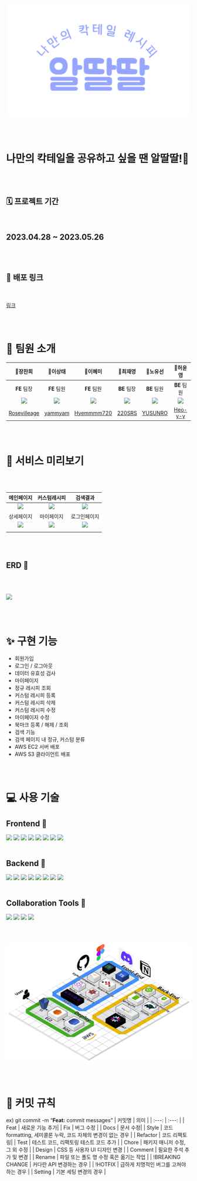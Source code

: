 <!-- # Team. 알딸딸🍷 -->

<br /> <br />

<p align="center">
<img src="./fe/src/images/loginLogo.png" width="500px">
</p>
<br /> <br />

# 나만의 칵테일을 공유하고 싶을 땐 알딸딸!🤪

<br /> <br />

## 🗓️ 프로젝트 기간

<br />

## 2023.04.28 ~ 2023.05.26

<br /><br />

## 🔗 배포 링크

<br /><br />
<a href='http://resevilleage-bukit.s3-website.ap-northeast-2.amazonaws.com/'>링크</a>

<br /><br />

# 🍯 팀원 소개

|                                                        👑**장찬희**                                                         |                                                        🐝**이상태**                                                         |                                                                 🐝**이혜미**                                                                  |                                                  👑**최재영**                                                  |                                                  🐝**노유선**                                                  |                                                        🐝**허윤영**                                                         |
| :-------------------------------------------------------------------------------------------------------------------------: | :-------------------------------------------------------------------------------------------------------------------------: | :-------------------------------------------------------------------------------------------------------------------------------------------: | :------------------------------------------------------------------------------------------------------------: | :------------------------------------------------------------------------------------------------------------: | :-------------------------------------------------------------------------------------------------------------------------: |
|                                                         **FE** 팀장                                                         |                                                         **FE** 팀원                                                         |                                                                  **FE** 팀원                                                                  |                                                  **BE** 팀장                                                   |                                                  **BE** 팀원                                                   |                                                         **BE** 팀원                                                         |
| <img src="https://cdn.discordapp.com/attachments/1101356645201756252/1110503446106361866/2023-05-23_6.43.49.png" width=120> | <img src="https://cdn.discordapp.com/attachments/1101356645201756252/1110503782862815302/2745CA33597BEE892B.png" width=120> | <img src="https://cdn.discordapp.com/attachments/1101356645201756252/1110503483020427314/KakaoTalk_Photo_2023-05-23-18-43-58.jpeg" width=120> | <img src="https://cdn.discordapp.com/attachments/1101356645201756252/1110504909759058021/image.png" width=130> | <img src="https://cdn.discordapp.com/attachments/1101356645201756252/1110502771641307176/image.png" width=120> | <img src="https://cdn.discordapp.com/attachments/1101356645201756252/1110503856808402995/2023-05-23_6.45.44.png" width=110> |
|                                       [Rosevilleage](https://github.com/Rosevilleage)                                       |                                            [yammyam](https://github.com/yammyam)                                            |                                                  [Hyemmmm720](https://github.com/Hyemmmm720)                                                  |                                      [220SRS](https://github.com/220SRS)                                       |                                     [YUSUNRO](https://github.com/YUSUNRO)                                      |                                            [Heo-y-y](https://github.com/Heo-y-y)                                            |

<br /><br />

# 🎨 서비스 미리보기

<br /><br />

|                                              메인페이지                                              |                                             커스텀레시피                                             |                                               검색결과                                               |
| :--------------------------------------------------------------------------------------------------: | :--------------------------------------------------------------------------------------------------: | :--------------------------------------------------------------------------------------------------: |
| <img src="https://cdn.discordapp.com/attachments/1101356615816454204/1110593432092672120/image.png"> | <img src="https://cdn.discordapp.com/attachments/1101356615816454204/1110593791930413127/image.png"> | <img src="https://cdn.discordapp.com/attachments/1101356615816454204/1110594318718214165/image.png"> |
|                                              상세페이지                                              |                                              마이페이지                                              |                                             로그인페이지                                             |
|                                 <img src="https://cdn.discordapp.com/attachments/1101356615816454204/1110594510943158382/image.png">                                          |                            <img src="https://cdn.discordapp.com/attachments/1101356615816454204/1110594775549231174/image.png">                                           |                <img src="https://cdn.discordapp.com/attachments/1101356615816454204/1110595051958050816/image.png">                                             |
| |  | |

<br /><br />

## ERD 🔧

<br /><br />

<img src='https://cdn.discordapp.com/attachments/1101393500278370354/1110532572238336081/image.png'>

<br /><br />

# ✨ 구현 기능

- 회원가입<br>
- 로그인 / 로그아웃<br>
- 데이터 유효성 검사<br>
- 마이페이지<br>
- 정규 레시피 조회<br>
- 커스텀 레시피 등록<br>
- 커스텀 레시피 삭제<br>
- 커스텀 레시피 수정<br>
- 마이페이지 수정<br>
- 북마크 등록 / 해제 / 조회<br>
- 검색 기능<br>
- 검색 페이지 내 정규, 커스텀 분류<br>
- AWS EC2 서버 배포<br>
- AWS S3 클라이언트 배포<br>

<br /> <br />

# 💻 사용 기술

## Frontend 🥳

<img src="https://img.shields.io/badge/Javascript-F7DF1E?style=for-the-badge&logo=javascript&logoColor=white">
<img src="https://img.shields.io/badge/createreactapp-09D3AC?style=for-the-badge&logo=createreactapp&logoColor=white">
<img src="https://img.shields.io/badge/typescript-3178C6?style=for-the-badge&logo=typescript&logoColor=white">
<img src="https://img.shields.io/badge/reactquery-FF4154?style=for-the-badge&logo=reactquery&logoColor=white">
<img src="https://img.shields.io/badge/reactrouter-CA4245?style=for-the-badge&logo=reactrouter&logoColor=white">
<img src="https://img.shields.io/badge/styledcomponents-DB7093?style=for-the-badge&logo=styledcomponents&logoColor=white">
<img src="https://img.shields.io/badge/axios-000000?style=for-the-badge&logo=axios&logoColor=white">
<img src="https://img.shields.io/badge/redux-764ABC?style=for-the-badge&logo=redux&logoColor=white">
<br /><br />

## Backend 🤩

<img src="https://img.shields.io/badge/Java 11-1E8CBE?style=for-the-badge&logo=Java 11&logoColor=white">
<img src="https://img.shields.io/badge/amazonec2-FF9900?style=for-the-badge&logo=amazonec2&logoColor=white">
<img src="https://img.shields.io/badge/docker-2496ED?style=for-the-badge&logo=docker&logoColor=white">
<img src="https://img.shields.io/badge/springboot-6DB33F?style=for-the-badge&logo=springboot&logoColor=white">
<img src="https://img.shields.io/badge/mysql-4479A1?style=for-the-badge&logo=mysql&logoColor=white">
<img src="https://img.shields.io/badge/springsecurity-6DB33F?style=for-the-badge&logo=springsecurity&logoColor=white">
<img src="https://img.shields.io/badge/amazonaws-232F3E?style=for-the-badge&logo=amazonaws&logoColor=white">
<img src="https://img.shields.io/badge/jsonwebtokens-000000?style=for-the-badge&logo=jsonwebtokens&logoColor=white">
<br /><br />

## Collaboration Tools 🤝

<img src="https://img.shields.io/badge/github-181717?style=for-the-badge&logo=github&logoColor=white"> 
<img src="https://img.shields.io/badge/git-F05032?style=for-the-badge&logo=git&logoColor=white"> 
<img src="https://img.shields.io/badge/discord-5865F2?style=for-the-badge&-logo=discord&logoColor=white">
<img src="https://img.shields.io/badge/notion-000000?style=for-the-badge&logo=notion&logoColor=white">

<br /><br />

<p align="center">
<img src="./fe/src/images/Stackarchitecture.png" >
</p>

<br /><br />

# 🤖 커밋 규칙

ex) git commit -m “**Feat:** commit messages”
| 커밋명 | 의미 |
| :---: | :---: |
| Feat | 새로운 기능 추가|
| Fix | 버그 수정 |
| Docs | 문서 수정|
| Style | 코드 formatting, 세미콜론 누락, 코드 자체의 변경이 없는 경우 |
| Refactor | 코드 리팩토링|
| Test | 테스트 코드, 리팩토링 테스트 코드 추가 |
| Chore | 패키지 매니저 수정, 그 외 수정 |
| Design | CSS 등 사용자 UI 디자인 변경 |
| Comment | 필요한 주석 추가 및 변경 |
| Rename | 파일 또는 폴도 명 수정 혹은 옮기는 작업 |
| !BREAKING CHANGE | 커다란 API 변경하는 경우 |
| !HOTFIX | 급하게 치명적인 버그를 고쳐야 하는 경우 |
| Setting | 기본 세팅 변경의 경우 |
